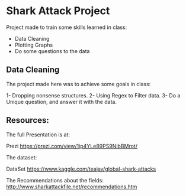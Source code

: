 # Shark Attack Project

Project made to train some skills learned in class:

- Data Cleaning
- Plotting Graphs
- Do some questions to the data

## Data Cleaning


The project made here was to achieve some goals in class:

1- Dropping nonsense structures.
2- Using Regex to Filter data.
3- Do a Unique question, and answer it with the data.

## Resources:


The full Presentation is at:

Prezi <a>https://prezi.com/view/1ip4YLe89PS9NibBMrot/</a>

The dataset:

DataSet <a>https://www.kaggle.com/teajay/global-shark-attacks</a>

The Recommendations about the fields: <a>http://www.sharkattackfile.net/recommendations.htm</a>
